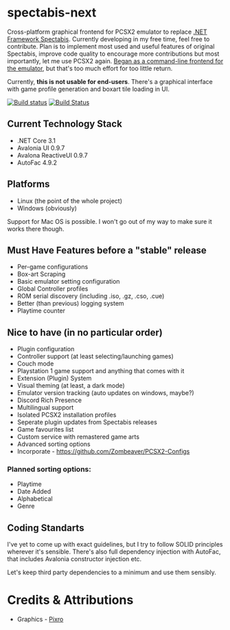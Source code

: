 # spectabis-next

Cross-platform graphical frontend for PCSX2 emulator to replace [.NET Framework Spectabis](https://github.com/FaithLV/Spectabis). Currently developing in my free time, feel free to contribute.
Plan is to implement most used and useful features of original Spectabis, improve code quality to encourage more contributions but most importantly, let me use PCSX2 again.
[Began as a command-line frontend for the emulator](https://github.com/FaithLV/spectabis-cli), but that's too much effort for too little return.

Currently, **this is not usable for end-users**. There's a graphical interface with game profile generation and boxart tile loading in UI.

[![Build status](https://ci.appveyor.com/api/projects/status/nk9bp0m8ak2wm2e3/branch/master?svg=true)](https://ci.appveyor.com/project/FaithLV/spectabis-next/branch/master) 
[![Build Status](https://dev.azure.com/Spectabis/SpectabisNext/_apis/build/status/FaithLV.spectabis-next?branchName=master)](https://dev.azure.com/Spectabis/SpectabisNext/_build/latest?definitionId=1&branchName=master)


## Current Technology Stack
* .NET Core 3.1
* Avalonia UI 0.9.7
* Avalona ReactiveUI 0.9.7
* AutoFac 4.9.2

## Platforms
* Linux (the point of the whole project)
* Windows (obviously)

Support for Mac OS is possible. I won't go out of my way to make sure it works there though.

## Must Have Features before a "stable" release
* Per-game configurations
* Box-art Scraping
* Basic emulator setting configuration
* Global Controller profiles
* ROM serial discovery (including .iso, .gz, .cso, .cue)
* Better (than previous) logging system
* Playtime counter

## Nice to have (in no particular order)
* Plugin configuration
* Controller support (at least selecting/launching games)
* Couch mode
* Playstation 1 game support and anything that comes with it
* Extension (Plugin) System
* Visual theming (at least, a dark mode)
* Emulator version tracking (auto updates on windows, maybe?)
* Discord Rich Presence
* Multilingual support
* Isolated PCSX2 installation profiles 
* Seperate plugin updates from Spectabis releases
* Game favourites list
* Custom service with remastered game arts
* Advanced sorting options
* Incorporate - https://github.com/Zombeaver/PCSX2-Configs

### Planned sorting options:
* Playtime
* Date Added
* Alphabetical
* Genre

## Coding Standarts
I've yet to come up with exact guidelines, but I try to follow SOLID principles wherever it's sensible. There's also full dependency injection with AutoFac, that includes Avalonia constructor injection etc.

Let's keep third party dependencies to a minimum and use them sensibly.

# Credits & Attributions

* Graphics - [Pixro](https://www.instagram.com/artcallspixro/)
